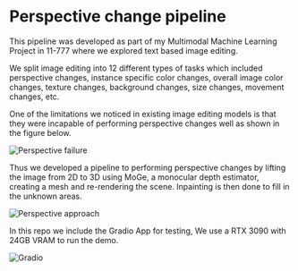 # Perspective change pipeline

This pipeline was developed as part of my Multimodal Machine Learning Project in 11-777 where we explored text based image editing. 

We split image editing into 12 different types of tasks which included perspective changes, instance specific color changes, overall image color changes, texture changes, background changes, size changes, movement changes, etc.

One of the limitations we noticed in existing image editing models is that they were incapable of performing perspective changes well as shown in the figure below.

![Perspective failure](Perspective_Failure.png "Images generated by existing models")

Thus we developed a pipeline to performing perspective changes by lifting the image from 2D to 3D using MoGe, a monocular depth estimator, creating a mesh and re-rendering the scene. Inpainting is then done to fill in the unknown areas.

![Perspective approach](Perspective_Approach.png "Our Approach")

In this repo we include the Gradio App for testing, We use a RTX 3090 with 24GB VRAM to run the demo. 

![Gradio](Gradio.jpg "Screenshot of Gradio")

